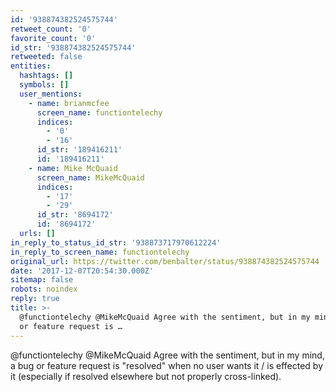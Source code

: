 ```yaml
---
id: '938874382524575744'
retweet_count: '0'
favorite_count: '0'
id_str: '938874382524575744'
retweeted: false
entities:
  hashtags: []
  symbols: []
  user_mentions:
    - name: brianmcfee
      screen_name: functiontelechy
      indices:
        - '0'
        - '16'
      id_str: '189416211'
      id: '189416211'
    - name: Mike McQuaid
      screen_name: MikeMcQuaid
      indices:
        - '17'
        - '29'
      id_str: '8694172'
      id: '8694172'
  urls: []
in_reply_to_status_id_str: '938873717970612224'
in_reply_to_screen_name: functiontelechy
original_url: https://twitter.com/benbalter/status/938874382524575744
date: '2017-12-07T20:54:30.000Z'
sitemap: false
robots: noindex
reply: true
title: >-
  @functiontelechy @MikeMcQuaid Agree with the sentiment, but in my mind, a bug
  or feature request is …
---
```


@functiontelechy @MikeMcQuaid Agree with the sentiment, but in my mind, a bug or feature request is "resolved" when no user wants it / is effected by it (especially if resolved elsewhere but not properly cross-linked).